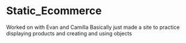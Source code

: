 # Static_Ecommerce
Worked on with Evan and Camilla
Basically just made a site to practice displaying products and creating and using objects
